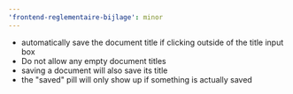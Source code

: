 ```yaml
---
'frontend-reglementaire-bijlage': minor
---
```


- automatically save the document title if clicking outside of the title input box
- Do not allow any empty document titles
- saving a document will also save its title
- the "saved" pill will only show up if something is actually saved
